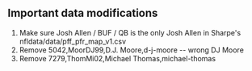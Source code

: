 ## Important data modifications

1. Make sure Josh Allen / BUF / QB is the only Josh Allen in Sharpe's nfldata/data/pff_pfr_map_v1.csv
2. Remove 5042,MoorDJ99,D.J. Moore,d-j-moore -- wrong DJ Moore
3. Remove 7279,ThomMi02,Michael Thomas,michael-thomas


